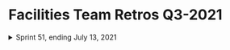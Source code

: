 # Facilities Team Retros Q3-2021

<details>
<summary> Sprint 51, ending July 13, 2021 </summary>

![Sprint 51 Retro board]

</details>
